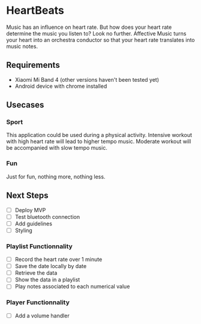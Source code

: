 # HeartBeats
Music has an influence on heart rate. But how does your heart rate determine the music you listen to? Look no further. Affective Music turns your heart into an orchestra conductor so that your heart rate translates into music notes.

## Requirements

- Xiaomi Mi Band 4 (other versions haven't been tested yet)
- Android device with chrome installed


## Usecases

### Sport
This application could be used during a physical activity.
Intensive workout with high heart rate will lead to higher tempo music.
Moderate workout will be accompanied with slow tempo music.

### Fun
Just for fun, nothing more, nothing less.

## Next Steps


- [ ] Deploy MVP 
- [ ] Test bluetooth connection
- [ ] Add guidelines
- [ ] Styling

### Playlist Functionnality

- [ ] Record the heart rate over 1 minute
- [ ] Save the date locally by date
- [ ] Retrieve the data  
- [ ] Show the data in a playlist 
- [ ] Play notes associated to each numerical value

### Player Functionnality

- [ ] Add a volume handler